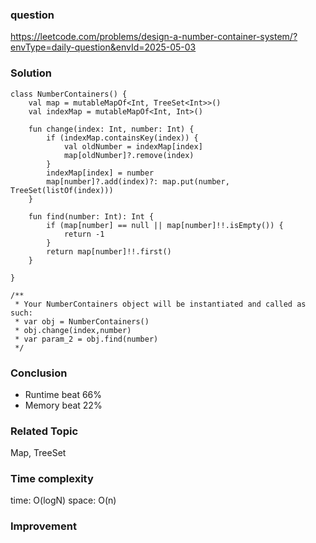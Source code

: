 ### question
https://leetcode.com/problems/design-a-number-container-system/?envType=daily-question&envId=2025-05-03

### Solution
```
class NumberContainers() {
	val map = mutableMapOf<Int, TreeSet<Int>>()
	val indexMap = mutableMapOf<Int, Int>()

	fun change(index: Int, number: Int) {
		if (indexMap.containsKey(index)) {
			val oldNumber = indexMap[index]
			map[oldNumber]?.remove(index)
		}
		indexMap[index] = number
		map[number]?.add(index)?: map.put(number, TreeSet(listOf(index)))
	}

	fun find(number: Int): Int {
		if (map[number] == null || map[number]!!.isEmpty()) {
			return -1
		}
		return map[number]!!.first()
	}

}

/**
 * Your NumberContainers object will be instantiated and called as such:
 * var obj = NumberContainers()
 * obj.change(index,number)
 * var param_2 = obj.find(number)
 */
```

### Conclusion
- Runtime beat 66% 
- Memory beat 22%

### Related Topic
Map, TreeSet

### Time complexity
time: O(logN) 
space: O(n)

### Improvement

